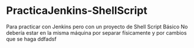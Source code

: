 # PracticaJenkins-ShellScript
Para practicar con Jenkins pero con un proyecto de Shell Script Básico
No debería estar en la misma máquina por separar físicamente y por cambios que se haga
ddfadsf
